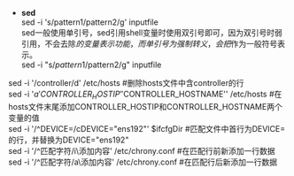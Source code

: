 + **sed**  
sed -i 's/pattern1/pattern2/g' inputfile  
sed一般使用单引号，sed引用shell变量时使用双引号即可，因为双引号时弱引用，不会去除$的变量表示功能，而单引号为强制转义，会把$作为一般符号表示。  
sed -i "s/$pattern1/$pattern2/g" inputfile   

sed -i '/controller/d' /etc/hosts #删除hosts文件中含controller的行    
sed -i '$a 'CONTROLLER_HOSTIP' '$CONTROLLER_HOSTNAME'' /etc/hosts #在hosts文件末尾添加CONTROLLER_HOSTIP和CONTROLLER_HOSTNAME两个变量的值  
sed -i '/^DEVICE=/cDEVICE="ens192"' $ifcfgDir #匹配文件中首行为DEVICE=的行，并替换为DEVICE="ens192"  
sed -i '/^匹配字符/i\添加内容' /etc/chrony.conf #在匹配行前新添加一行数据   
sed -i '/^匹配字符/a\添加内容' /etc/chrony.conf #在匹配行后新添加一行数据  

